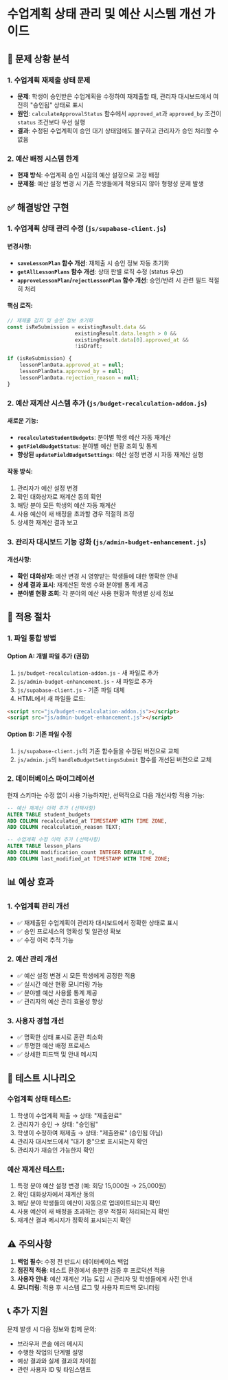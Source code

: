 # 수업계획 상태 관리 및 예산 시스템 개선 가이드

## 🚨 문제 상황 분석

### 1. 수업계획 재제출 상태 문제
- **문제**: 학생이 승인받은 수업계획을 수정하여 재제출할 때, 관리자 대시보드에서 여전히 "승인됨" 상태로 표시
- **원인**: `calculateApprovalStatus` 함수에서 `approved_at`과 `approved_by` 조건이 `status` 조건보다 우선 실행
- **결과**: 수정된 수업계획이 승인 대기 상태임에도 불구하고 관리자가 승인 처리할 수 없음

### 2. 예산 배정 시스템 한계
- **현재 방식**: 수업계획 승인 시점의 예산 설정으로 고정 배정
- **문제점**: 예산 설정 변경 시 기존 학생들에게 적용되지 않아 형평성 문제 발생

## ✅ 해결방안 구현

### 1. 수업계획 상태 관리 수정 (`js/supabase-client.js`)

#### 변경사항:
- **`saveLessonPlan` 함수 개선**: 재제출 시 승인 정보 자동 초기화
- **`getAllLessonPlans` 함수 개선**: 상태 판별 로직 수정 (status 우선)
- **`approveLessonPlan`/`rejectLessonPlan` 함수 개선**: 승인/반려 시 관련 필드 적절히 처리

#### 핵심 로직:
```javascript
// 재제출 감지 및 승인 정보 초기화
const isReSubmission = existingResult.data && 
                      existingResult.data.length > 0 && 
                      existingResult.data[0].approved_at && 
                      !isDraft;

if (isReSubmission) {
    lessonPlanData.approved_at = null;
    lessonPlanData.approved_by = null;
    lessonPlanData.rejection_reason = null;
}
```

### 2. 예산 재계산 시스템 추가 (`js/budget-recalculation-addon.js`)

#### 새로운 기능:
- **`recalculateStudentBudgets`**: 분야별 학생 예산 자동 재계산
- **`getFieldBudgetStatus`**: 분야별 예산 현황 조회 및 통계
- **향상된 `updateFieldBudgetSettings`**: 예산 설정 변경 시 자동 재계산 실행

#### 작동 방식:
1. 관리자가 예산 설정 변경
2. 확인 대화상자로 재계산 동의 확인
3. 해당 분야 모든 학생의 예산 자동 재계산
4. 사용 예산이 새 배정을 초과할 경우 적절히 조정
5. 상세한 재계산 결과 보고

### 3. 관리자 대시보드 기능 강화 (`js/admin-budget-enhancement.js`)

#### 개선사항:
- **확인 대화상자**: 예산 변경 시 영향받는 학생들에 대한 명확한 안내
- **상세 결과 표시**: 재계산된 학생 수와 분야별 통계 제공
- **분야별 현황 조회**: 각 분야의 예산 사용 현황과 학생별 상세 정보

## 🔄 적용 절차

### 1. 파일 통합 방법

#### Option A: 개별 파일 추가 (권장)
1. `js/budget-recalculation-addon.js` - 새 파일로 추가
2. `js/admin-budget-enhancement.js` - 새 파일로 추가
3. `js/supabase-client.js` - 기존 파일 대체
4. HTML에서 새 파일들 로드:
```html
<script src="js/budget-recalculation-addon.js"></script>
<script src="js/admin-budget-enhancement.js"></script>
```

#### Option B: 기존 파일 수정
1. `js/supabase-client.js`의 기존 함수들을 수정된 버전으로 교체
2. `js/admin.js`의 `handleBudgetSettingsSubmit` 함수를 개선된 버전으로 교체

### 2. 데이터베이스 마이그레이션

현재 스키마는 수정 없이 사용 가능하지만, 선택적으로 다음 개선사항 적용 가능:

```sql
-- 예산 재계산 이력 추가 (선택사항)
ALTER TABLE student_budgets 
ADD COLUMN recalculated_at TIMESTAMP WITH TIME ZONE,
ADD COLUMN recalculation_reason TEXT;

-- 수업계획 수정 이력 추가 (선택사항)
ALTER TABLE lesson_plans 
ADD COLUMN modification_count INTEGER DEFAULT 0,
ADD COLUMN last_modified_at TIMESTAMP WITH TIME ZONE;
```

## 📊 예상 효과

### 1. 수업계획 관리 개선
- ✅ 재제출된 수업계획이 관리자 대시보드에서 정확한 상태로 표시
- ✅ 승인 프로세스의 명확성 및 일관성 확보
- ✅ 수정 이력 추적 가능

### 2. 예산 관리 개선
- ✅ 예산 설정 변경 시 모든 학생에게 공정한 적용
- ✅ 실시간 예산 현황 모니터링 가능
- ✅ 분야별 예산 사용률 통계 제공
- ✅ 관리자의 예산 관리 효율성 향상

### 3. 사용자 경험 개선
- ✅ 명확한 상태 표시로 혼란 최소화
- ✅ 투명한 예산 배정 프로세스
- ✅ 상세한 피드백 및 안내 메시지

## 🧪 테스트 시나리오

### 수업계획 상태 테스트:
1. 학생이 수업계획 제출 → 상태: "제출완료"
2. 관리자가 승인 → 상태: "승인됨"  
3. 학생이 수정하여 재제출 → 상태: "제출완료" (승인됨 아님)
4. 관리자 대시보드에서 "대기 중"으로 표시되는지 확인
5. 관리자가 재승인 가능한지 확인

### 예산 재계산 테스트:
1. 특정 분야 예산 설정 변경 (예: 회당 15,000원 → 25,000원)
2. 확인 대화상자에서 재계산 동의
3. 해당 분야 학생들의 예산이 자동으로 업데이트되는지 확인
4. 사용 예산이 새 배정을 초과하는 경우 적절히 처리되는지 확인
5. 재계산 결과 메시지가 정확히 표시되는지 확인

## ⚠️ 주의사항

1. **백업 필수**: 수정 전 반드시 데이터베이스 백업
2. **점진적 적용**: 테스트 환경에서 충분한 검증 후 프로덕션 적용
3. **사용자 안내**: 예산 재계산 기능 도입 시 관리자 및 학생들에게 사전 안내
4. **모니터링**: 적용 후 시스템 로그 및 사용자 피드백 모니터링

## 📞 추가 지원

문제 발생 시 다음 정보와 함께 문의:
- 브라우저 콘솔 에러 메시지
- 수행한 작업의 단계별 설명  
- 예상 결과와 실제 결과의 차이점
- 관련 사용자 ID 및 타임스탬프
